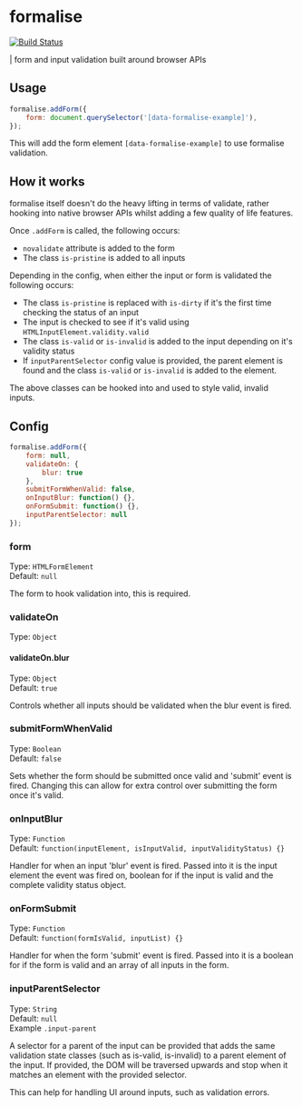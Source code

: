 # formalise

[![Build Status](https://travis-ci.org/tawashley/formalise.svg?branch=master)](https://travis-ci.org/tawashley/formalise)

| form and input validation built around browser APIs

## Usage

```js
formalise.addForm({
    form: document.querySelector('[data-formalise-example]'),
});
```



This will add the form element `[data-formalise-example]` to use formalise validation.

## How it works

formalise itself doesn't do the heavy lifting in terms of validate, rather hooking into native browser APIs whilst adding a few quality of life features.

Once `.addForm` is called, the following occurs:

* `novalidate` attribute is added to the form
* The class `is-pristine` is added to all inputs

Depending in the config, when either the input or form is validated the following occurs:

* The class `is-pristine` is replaced with `is-dirty` if it's the first time checking the status of an input
* The input is checked to see if it's valid using `HTMLInputElement.validity.valid`
* The class `is-valid` or `is-invalid` is added to the input depending on it's validity status
* If `inputParentSelector` config value is provided, the parent element is found and the class `is-valid` or `is-invalid` is added to the element.

The above classes can be hooked into and used to style valid, invalid inputs.

## Config

```js
formalise.addForm({
    form: null,
    validateOn: {
        blur: true
    },
    submitFormWhenValid: false,
    onInputBlur: function() {},
    onFormSubmit: function() {},
    inputParentSelector: null
});
```

### form
Type: `HTMLFormElement`<br>
Default: `null`<br>

The form to hook validation into, this is required.

### validateOn
Type: `Object`<br>

#### validateOn.blur
Type: `Object`<br>
Default: `true`<br>

Controls whether all inputs should be validated when the blur event is fired.

### submitFormWhenValid
Type: `Boolean`<br>
Default: `false`<br>

Sets whether the form should be submitted once valid and 'submit' event is fired. Changing this can allow for extra control over submitting the form once it's valid.

### onInputBlur
Type: `Function`<br>
Default: `function(inputElement, isInputValid, inputValidityStatus) {}`<br>

Handler for when an input 'blur' event is fired. Passed into it is the input element the event was fired on, boolean for if the input is valid and the complete validity status object.

### onFormSubmit
Type: `Function`<br>
Default: `function(formIsValid, inputList) {}`<br>

Handler for when the form 'submit' event is fired. Passed into it is a boolean for if the form is valid and an array of all inputs in the form.

### inputParentSelector
Type: `String`<br>
Default: `null`<br>
Example `.input-parent`<br>

A selector for a parent of the input can be provided that adds the same validation state classes (such as is-valid, is-invalid) to a parent element of the input. If provided, the DOM will be traversed upwards and stop when it matches an element with the provided selector.

This can help for handling UI around inputs, such as validation errors.
